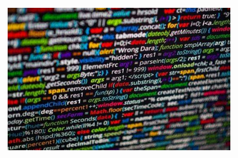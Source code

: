 <p align="center">
  <samp>
    <img alt="GIF" src="https://raw.githubusercontent.com/RainbowSeaX/.github/main/assets/banner.jpeg" width="500" height="320" />
  </samp>
</p>
